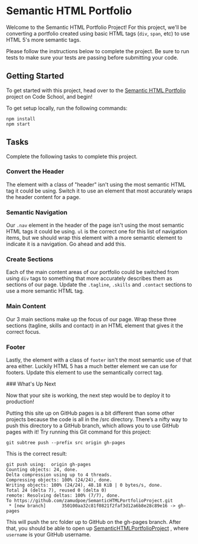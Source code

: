 # Semantic HTML Portfolio

Welcome to the Semantic HTML Portfolio Project! For this project, we'll be converting a portfolio created using basic HTML tags (`div`, `span`, etc) to use HTML 5's more semantic tags.

Please follow the instructions below to complete the project. Be sure to run tests to make sure your tests are passing before submitting your code.

## Getting Started

To get started with this project, head over to the [Semantic HTML Portfolio](#) project on Code School, and begin!

To get setup locally, run the following commands:

```
npm install
npm start
```

## Tasks

Complete the following tasks to complete this project.

### Convert the Header

The element with a class of "header" isn't using the most semantic HTML tag it could be using. Switch it to use an element that most accurately wraps the header content for a page.

### Semantic Navigation

Our `.nav` element in the header of the page isn't using the most semantic HTML tags it could be using. `ul` is the correct one for this list of navigation items, but we should wrap this element with a more semantic element to indicate it is a navigation. Go ahead and add this.

### Create Sections

Each of the main content areas of our portfolio could be switched from using `div` tags to something that more accurately describes them as sections of our page. Update the `.tagline`, `.skills` and `.contact` sections to use a more semantic HTML tag.

### Main Content

Our 3 main sections make up the focus of our page. Wrap these three sections (tagline, skills and contact) in an HTML element that gives it the correct focus.

### Footer

Lastly, the element with a class of `footer` isn't the most semantic use of that area either. Luckily HTML 5 has a much better element we can use for footers. Update this element to use the semantically correct tag.

### What's Up Next

Now that your site is working, the next step would be to deploy it to production!

Putting this site up on GitHub pages is a bit different than some other projects because the code is all in the /src directory. There’s a nifty way to push this directory to a GitHub branch, which allows you to use GitHub pages with it! Try running this Git command for this project:

```unix
git subtree push --prefix src origin gh-pages

```
This is the correct result:

```unix
git push using:  origin gh-pages
Counting objects: 24, done.
Delta compression using up to 4 threads.
Compressing objects: 100% (24/24), done.
Writing objects: 100% (24/24), 48.18 KiB | 0 bytes/s, done.
Total 24 (delta 7), reused 0 (delta 0)
remote: Resolving deltas: 100% (7/7), done.
To https://github.com/zamudpoe/SemanticHTMLPortfolioProject.git
 * [new branch]      350100aa32c81f0821f2faf3d12a6b8e28c89e16 -> gh-pages
 ```




This will push the src folder up to GitHub on the gh-pages branch. After that, you should be able to open up [SemanticHTMLPortfolioProject] , where ```username``` is your GitHub username.




[SemanticHTMLPortfolioProject]:(http://username.github.io/SemanticHTMLPortfolioProject)
